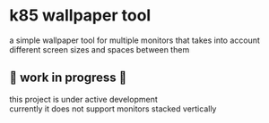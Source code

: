 # k85 wallpaper tool
 a simple wallpaper tool for multiple monitors that takes into account different screen sizes and spaces between them

## 🚧 work in progress 🚧
this project is under active development<br>
currently it does not support monitors stacked vertically